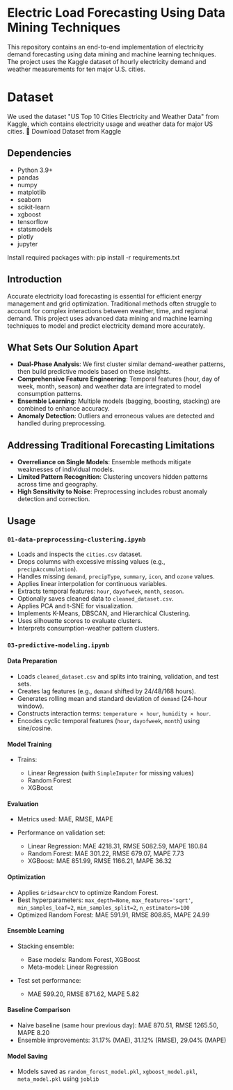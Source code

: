 # Electric Load Forecasting Using Data Mining Techniques

This repository contains an end-to-end implementation of electricity demand forecasting using data mining and machine learning techniques. The project uses the Kaggle dataset of hourly electricity demand and weather measurements for ten major U.S. cities.
# Dataset

We used the dataset "US Top 10 Cities Electricity and Weather Data" from Kaggle, which contains electricity usage and weather data for major US cities.
🔗 Download Dataset from Kaggle
## Dependencies

* Python 3.9+
* pandas
* numpy
* matplotlib
* seaborn
* scikit-learn
* xgboost
* tensorflow
* statsmodels
* plotly
* jupyter
  
Install required packages with:  pip install -r requirements.txt

## Introduction

Accurate electricity load forecasting is essential for efficient energy management and grid optimization. Traditional methods often struggle to account for complex interactions between weather, time, and regional demand. This project uses advanced data mining and machine learning techniques to model and predict electricity demand more accurately.

## What Sets Our Solution Apart

* **Dual-Phase Analysis**: We first cluster similar demand-weather patterns, then build predictive models based on these insights.
* **Comprehensive Feature Engineering**: Temporal features (hour, day of week, month, season) and weather data are integrated to model consumption patterns.
* **Ensemble Learning**: Multiple models (bagging, boosting, stacking) are combined to enhance accuracy.
* **Anomaly Detection**: Outliers and erroneous values are detected and handled during preprocessing.

## Addressing Traditional Forecasting Limitations

* **Overreliance on Single Models**: Ensemble methods mitigate weaknesses of individual models.
* **Limited Pattern Recognition**: Clustering uncovers hidden patterns across time and geography.
* **High Sensitivity to Noise**: Preprocessing includes robust anomaly detection and correction.

## Usage

### `01-data-preprocessing-clustering.ipynb`

* Loads and inspects the `cities.csv` dataset.
* Drops columns with excessive missing values (e.g., `precipAccumulation`).
* Handles missing `demand`, `precipType`, `summary`, `icon`, and `ozone` values.
* Applies linear interpolation for continuous variables.
* Extracts temporal features: `hour`, `dayofweek`, `month`, `season`.
* Optionally saves cleaned data to `cleaned_dataset.csv`.
* Applies PCA and t-SNE for visualization.
* Implements K-Means, DBSCAN, and Hierarchical Clustering.
* Uses silhouette scores to evaluate clusters.
* Interprets consumption-weather pattern clusters.

### `03-predictive-modeling.ipynb`

#### Data Preparation

* Loads `cleaned_dataset.csv` and splits into training, validation, and test sets.
* Creates lag features (e.g., `demand` shifted by 24/48/168 hours).
* Generates rolling mean and standard deviation of `demand` (24-hour window).
* Constructs interaction terms: `temperature × hour`, `humidity × hour`.
* Encodes cyclic temporal features (`hour`, `dayofweek`, `month`) using sine/cosine.

#### Model Training

* Trains:

  * Linear Regression (with `SimpleImputer` for missing values)
  * Random Forest
  * XGBoost
  
#### Evaluation

* Metrics used: MAE, RMSE, MAPE
* Performance on validation set:

  * Linear Regression: MAE 4218.31, RMSE 5082.59, MAPE 180.84
  * Random Forest: MAE 301.22, RMSE 679.07, MAPE 7.73
  * XGBoost: MAE 851.99, RMSE 1166.21, MAPE 36.32

#### Optimization

* Applies `GridSearchCV` to optimize Random Forest.
* Best hyperparameters: `max_depth=None`, `max_features='sqrt'`, `min_samples_leaf=2`, `min_samples_split=2`, `n_estimators=100`
* Optimized Random Forest: MAE 591.91, RMSE 808.85, MAPE 24.99

#### Ensemble Learning

* Stacking ensemble:

  * Base models: Random Forest, XGBoost
  * Meta-model: Linear Regression
* Test set performance:

  * MAE 599.20, RMSE 871.62, MAPE 5.82

#### Baseline Comparison

* Naive baseline (same hour previous day): MAE 870.51, RMSE 1265.50, MAPE 8.20
* Ensemble improvements: 31.17% (MAE), 31.12% (RMSE), 29.04% (MAPE)

#### Model Saving

* Models saved as `random_forest_model.pkl`, `xgboost_model.pkl`, `meta_model.pkl` using `joblib`

